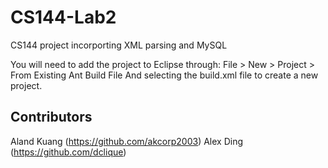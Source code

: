 # CS144-Lab2
CS144 project incorporting XML parsing and MySQL

You will need to add the project to Eclipse through:
File > New > Project > From Existing Ant Build File
And selecting the build.xml file to create a new project.

## Contributors
Aland Kuang (https://github.com/akcorp2003)
Alex Ding (https://github.com/dclique)

